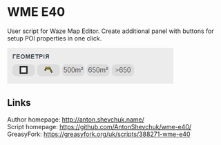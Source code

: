 # WME E40
User script for Waze Map Editor.
Create additional panel with buttons for setup POI properties in one click.

![](screenshot.png)

## Links
Author homepage: http://anton.shevchuk.name/  
Script homepage: https://github.com/AntonShevchuk/wme-e40/  
GreasyFork: https://greasyfork.org/uk/scripts/388271-wme-e40 